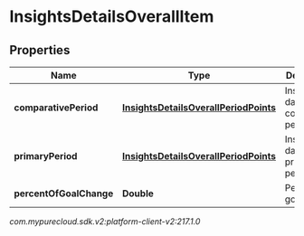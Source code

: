 # InsightsDetailsOverallItem


## Properties

| Name | Type | Description | Notes |
| ------------ | ------------- | ------------- | ------------- |
| **comparativePeriod** | [**InsightsDetailsOverallPeriodPoints**](InsightsDetailsOverallPeriodPoints) | Insights data in the comparative period |  [optional] |
| **primaryPeriod** | [**InsightsDetailsOverallPeriodPoints**](InsightsDetailsOverallPeriodPoints) | Insights data in the primary period |  [optional] |
| **percentOfGoalChange** | **Double** | Percent of goal change |  [optional] |




_com.mypurecloud.sdk.v2:platform-client-v2:217.1.0_

